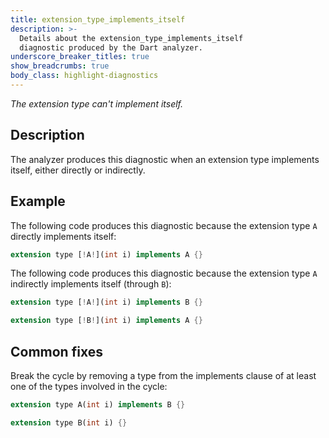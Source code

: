 ```yaml
---
title: extension_type_implements_itself
description: >-
  Details about the extension_type_implements_itself
  diagnostic produced by the Dart analyzer.
underscore_breaker_titles: true
show_breadcrumbs: true
body_class: highlight-diagnostics
---
```


_The extension type can't implement itself._

## Description

The analyzer produces this diagnostic when an extension type implements
itself, either directly or indirectly.

## Example

The following code produces this diagnostic because the extension type `A`
directly implements itself:

```dart
extension type [!A!](int i) implements A {}
```

The following code produces this diagnostic because the extension type `A`
indirectly implements itself (through `B`):

```dart
extension type [!A!](int i) implements B {}

extension type [!B!](int i) implements A {}
```

## Common fixes

Break the cycle by removing a type from the implements clause of at least
one of the types involved in the cycle:

```dart
extension type A(int i) implements B {}

extension type B(int i) {}
```
